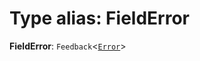 # Type alias: FieldError

**FieldError**: `Feedback`<[`Error`](/auto-docs/fixed-layout-editor/enums/FeedbackLevel.md#error)>
